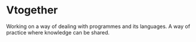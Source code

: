 # Vtogether
Working on a way of dealing with programmes and its languages.
A way of practice where knowledge can be shared. 
